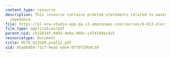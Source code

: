 ```yaml
---
content_type: resource
description: This resource contains problem statements related to waveguide, and acoustic
  impedance.
file: https://ol-ocw-studio-app-qa.s3.amazonaws.com/courses/6-013-electromagnetics-and-applications-spring-2009/85adb484f1c79eadede407f0f29b9c59_MIT6_013S09_pset12.pdf
file_type: application/pdf
parent_uid: cb22634f-94d3-4e0a-9d8c-c4747d9ac415
resourcetype: Document
title: MIT6_013S09_pset12.pdf
uid: 85adb484-f1c7-9ead-ede4-07f0f29b9c59
---
```

